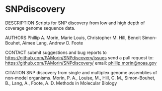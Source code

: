 # SNPdiscovery

DESCRIPTION
Scripts for SNP discovery from low and high depth of coverage genome sequence data.

AUTHORS
Phillip A. Morin, Marie Louis, Christopher M. Hill, Benoit Simon-Bouhet, Aimee Lang, Andrew D. Foote 

CONTACT
submit suggestions and bug reports to https://github.com/PAMorin/SNPdiscovery/issues
send a pull request to: https://github.com/PAMorin/SNPdiscovery/
email: phillip.morin@noaa.gov

CITATION
SNP discovery from single and multiplex genome assemblies of non-model organisms. Morin, P. A., Louise, M., Hill, C. M., Simon-Bouhet, B., Lang, A., Foote, A. D.  Methods in Molecular Biology



